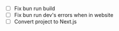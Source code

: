 - [ ] Fix bun run build
- [ ] Fix bun run dev's errors when in website
- [ ] Convert project to Next.js